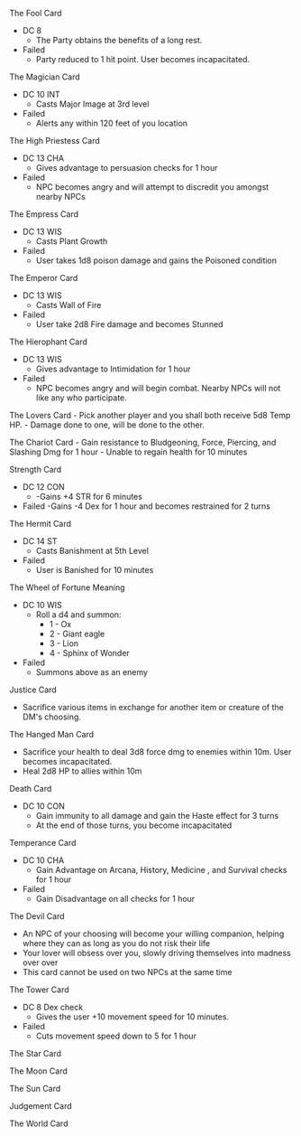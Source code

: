 
The Fool Card
- DC 8
	- The Party obtains the benefits of a long rest.
- Failed
	- Party reduced to 1 hit point. User becomes incapacitated.


The Magician Card
- DC 10 INT
	- Casts Major Image at 3rd level
- Failed
	- Alerts any within 120 feet of you location


The High Priestess Card
- DC 13 CHA
	- Gives advantage to persuasion checks for 1 hour
- Failed
	- NPC becomes angry and will attempt to discredit you amongst nearby NPCs


The Empress Card
- DC 13 WIS
	- Casts Plant Growth
- Failed
	- User takes 1d8 poison damage and gains the Poisoned condition


The Emperor Card
- DC 13 WIS
	- Casts Wall of Fire
- Failed
	- User take 2d8 Fire damage and becomes Stunned


The Hierophant Card
- DC 13 WIS
	- Gives advantage to Intimidation for 1 hour
- Failed
	- NPC becomes angry and will begin combat. Nearby NPCs will not like any who participate.


The Lovers Card
	- Pick another player and you shall both receive 5d8 Temp HP. 
	- Damage done to one, will be done to the other.


The Chariot Card
	- Gain resistance to Bludgeoning, Force, Piercing, and Slashing Dmg for 1 hour
	- Unable to regain health for 10 minutes


Strength Card
- DC 12 CON
	- -Gains +4 STR for 6 minutes
- Failed
	-Gains -4 Dex for 1 hour and becomes restrained for 2 turns


The Hermit Card
- DC 14 ST
	- Casts Banishment at 5th Level
- Failed
	- User is Banished for 10 minutes


The Wheel of Fortune Meaning
- DC 10 WIS
	- Roll a d4 and summon:
		- 1 - Ox
		- 2 - Giant eagle
		- 3 - Lion
		- 4 - Sphinx of Wonder
- Failed
	- Summons above as an enemy


Justice Card
- Sacrifice various items in exchange for another item or creature of the DM's choosing.

The Hanged Man Card
- Sacrifice your health to deal 3d8 force dmg to enemies within 10m. User becomes incapacitated.
- Heal 2d8 HP to allies within 10m

Death Card
- DC 10 CON
	- Gain immunity to all damage and gain the Haste effect for 3 turns
	- At the end of those turns, you become incapacitated

Temperance Card
- DC 10 CHA
	- Gain Advantage on Arcana, History, Medicine , and Survival checks for 1 hour
- Failed
	- Gain Disadvantage on all checks for 1 hour

The Devil Card
- An NPC of your choosing will become your willing companion, helping where they can as long as you do not risk their life
- Your lover will obsess over you, slowly driving themselves into madness over over
- This card cannot be used on two NPCs at the same time

The Tower Card
- DC 8 Dex check
	- Gives the user +10 movement speed for 10 minutes.
- Failed
	- Cuts movement speed down to 5 for 1 hour

The Star Card


The Moon Card


The Sun Card


Judgement Card


The World Card